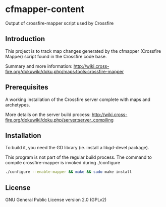 # cfmapper-content

Output of crossfire-mapper script used by Crossfire

## Introduction

This project is to track map changes generated by the cfmapper (Crossfire Mapper) script found in the Crossfire code base.

Summary and more information:
http://wiki.cross-fire.org/dokuwiki/doku.php/maps:tools:crossfire-mapper

## Prerequisites

A working installation of the Crossfire server complete with maps and archetypes.

More details on the server build process:
http://wiki.cross-fire.org/dokuwiki/doku.php/server:server_compiling

## Installation

To build it, you need the GD library (ie. install a libgd-devel package).

This program is not part of the regular build process. The command to compile crossfire-mapper is invoked during ./configure

```bash
./configure --enable-mapper && make && sudo make install
```

## License

GNU General Public License version 2.0 (GPLv2)